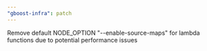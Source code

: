 ```yaml
---
"gboost-infra": patch
---
```


Remove default NODE_OPTION "--enable-source-maps" for lambda functions due to potential performance issues
